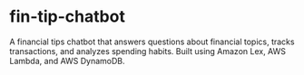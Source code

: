 # fin-tip-chatbot
A financial tips chatbot that answers questions about financial topics, tracks transactions, and analyzes spending habits. Built using Amazon Lex, AWS Lambda, and AWS DynamoDB.
